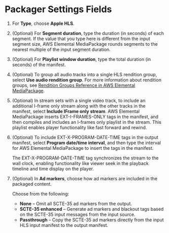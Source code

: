# Packager Settings Fields<a name="endpoints-hls-packager"></a>

1. For **Type**, choose **Apple HLS**\.

1. \(Optional\) For **Segment duration**, type the duration \(in seconds\) of each segment\. If the value that you type here is different from the input segment size, AWS Elemental MediaPackage rounds segments to the nearest multiple of the input segment duration\.

1. \(Optional\) For **Playlist window duration**, type the total duration \(in seconds\) of the manifest\.

1. \(Optional\) To group all audio tracks into a single HLS rendition group, select **Use audio rendition group**\. For more information about rendition groups, see [Rendition Groups Reference in AWS Elemental MediaPackage](rendition-groups.md)\.

1. \(Optional\) In stream sets with a single video track, to include an additional I\-frame only stream along with the other tracks in the manifest, select **Include IFrame only stream**\. AWS Elemental MediaPackage inserts EXT\-I\-FRAMES\-ONLY tags in the manifest, and then compiles and includes an I\-frames only playlist in the stream\. This playlist enables player functionality like fast forward and rewind\.

1. \(Optional\) To include EXT\-X\-PROGRAM\-DATE\-TIME tags in the output manifest, select **Program date/time interval**, and then type the interval for AWS Elemental MediaPackage to insert the tags in the manifest\.

   The EXT\-X\-PROGRAM\-DATE\-TIME tag synchronizes the stream to the wall clock, enabling functionality like viewer seek in the playback timeline and time display on the player\.

1. \(Optional\) In **Ad markers**, choose how ad markers are included in the packaged content\. 

   Choose from the following:
   + **None** – Omit all SCTE\-35 ad markers from the output\.
   + **SCTE\-35 enhanced** – Generate ad markers and blackout tags based on the SCTE\-35 input messages from the input source\.
   + **Passthrough** – Copy the SCTE\-35 ad markers directly from the input HLS input manifest to the output manifest\.